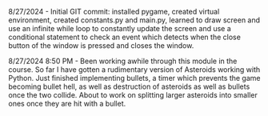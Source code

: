 8/27/2024 - Initial GIT commit: installed pygame, created virtual environment, created constants.py and main.py, learned to draw screen and use an infinite while loop to constantly update the screen and use a conditional statement to check an event which detects when the close button of the window is pressed and closes the window.

8/27/2024 8:50 PM - Been working awhile through this module in the course.  So far I have gotten a rudimentary version of Asteroids working with Python.  Just finished implementing bullets, a timer which prevents the game becoming bullet hell, as well as destruction of asteroids as well as bullets once the two collide.  About to work on splitting larger asteroids into smaller ones once they are hit with a bullet.